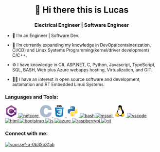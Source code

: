  <h1 align="center">  👋 Hi there this is Lucas</h1>

<h3 align="center">Electrical Engineer | Software Engineer</h3>

- 🔭 I’m an Engineer | Software Dev.
  
- 🌱 I’m currently expanding my knowledge in DevOps(containerization, CI/CD) and Linux Systems Programming(kernel/driver development) C/C++.

- ⚙️ I have knowledge in C#, ASP.NET, C, Python, Javascript, TypeScript, SQL, BASH, Web plus Azure webapps hosting, Virtualization, and GIT.

- 👩‍💻 I have an interest in open source software and development, automation and RT Embedded Linux Systems.


<h3 align="left">Languages and Tools:</h3>
<p align="left">
<a href="https://www.w3schools.com/cs/" target="_blank" rel="noreferrer"> <img src="https://raw.githubusercontent.com/devicons/devicon/master/icons/csharp/csharp-original.svg" alt="csharp" width="40"height="40"/> </a>
<a href="https://dotnet.microsoft.com/" target="_blank" rel="noreferrer"> <img src="https://raw.githubusercontent.com/marwin1991/profile-technology-icons/refs/heads/main/icons/_net_core.png" alt="netcore" width="40"height="40"/> </a>
<a href="https://www.cprogramming.com/" target="_blank" rel="noreferrer"> <img src="https://raw.githubusercontent.com/devicons/devicon/master/icons/c/c-original.svg" alt="c" width="40" height="40"/> </a>
<a href="https://www.w3schools.com/css/" target="_blank" rel="noreferrer"> <img src="https://raw.githubusercontent.com/devicons/devicon/master/icons/css3/css3-original-wordmark.svg" alt="css3" width="40" height="40"/> </a>
<a href="https://www.python.org" target="_blank" rel="noreferrer"> <img src="https://raw.githubusercontent.com/devicons/devicon/master/icons/python/python-original.svg" alt="python" width="40" height="40"/> </a>
<a href="https://www.gnu.org/software/bash/" target="_blank" rel="noreferrer"> <img src="https://www.vectorlogo.zone/logos/gnu_bash/gnu_bash-icon.svg" alt="bash" width="40" height="40"/> </a>
<a href="https://www.microsoft.com/en-us/sql-server" target="_blank" rel="noreferrer"> <img src="https://www.svgrepo.com/show/303229/microsoft-sql-server-logo.svg" alt="mssql" width="40" height="40"/> </a>
<a href="https://www.linux.org/" target="_blank" rel="noreferrer"> <img src="https://raw.githubusercontent.com/devicons/devicon/master/icons/linux/linux-original.svg" alt="linux" width="40" height="40"/> </a>
<a href="https://code.visualstudio.com/" target="_blank" rel="noreferrer"> <img src="https://raw.githubusercontent.com/marwin1991/profile-technology-icons/refs/heads/main/icons/visual_studio_code.png" alt="vscode" width="40" height="40"/> </a>
<a href="https://www.w3schools.com/html/" target="_blank" rel="noreferrer"> <img src="https://raw.githubusercontent.com/marwin1991/profile-technology-icons/refs/heads/main/icons/html.png" alt="html" width="40" height="40"/> </a>
<a href="https://getbootstrap.com/" target="_blank" rel="noreferrer"> <img src="https://raw.githubusercontent.com/marwin1991/profile-technology-icons/refs/heads/main/icons/bootstrap.png" alt="bootstrap" width="40" height="40"/> </a>
<a href="https://www.w3schools.com/js/" target="_blank" rel="noreferrer"> <img src="https://raw.githubusercontent.com/marwin1991/profile-technology-icons/refs/heads/main/icons/javascript.png" alt="js" width="40" height="40"/> </a>
<a href="https://azure.microsoft.com/" target="_blank" rel="noreferrer"> <img src="https://raw.githubusercontent.com/marwin1991/profile-technology-icons/refs/heads/main/icons/microsoft_azure.png" alt="azure" width="40" height="40"/> </a>
<a href="https://www.raspberrypi.com/" target="_blank" rel="noreferrer"> <img src="https://raw.githubusercontent.com/marwin1991/profile-technology-icons/refs/heads/main/icons/raspberri_pi.png" alt="raspberrypi" width="40" height="40"/> </a>
<a href="https://git-scm.com/" target="_blank" rel="noreferrer"> <img src="https://www.vectorlogo.zone/logos/git-scm/git-scm-icon.svg" alt="git" width="40" height="40"/> </a>
</p>

<h3 align="left">Connect with me:</h3>
<p align="left">
<a href="https://www.linkedin.com/in/lucasrettore/" target="blank"><img align="center" src="https://raw.githubusercontent.com/rahuldkjain/github-profile-readme-generator/master/src/images/icons/Social/linked-in-alt.svg" alt="youssef-a-0b35b31ab" height="30" width="40" /></a>
</p>
 
<!--
**rett-l-d/rett-l-d** is a ✨ _special_ ✨ repository because its `README.md` (this file) appears on your GitHub profile.

Here are some ideas to get you started:

- 🔭 I’m currently working on ...
- 🌱 I’m currently learning ...
- 👯 I’m looking to collaborate on ...
- 🤔 I’m looking for help with ...
- 💬 Ask me about ...
- 📫 How to reach me: ...
- 😄 Pronouns: ...
- ⚡ Fun fact: ...
-->
